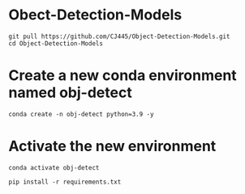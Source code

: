 # Obect-Detection-Models

```
git pull https://github.com/CJ445/Object-Detection-Models.git
cd Object-Detection-Models
```

# Create a new conda environment named obj-detect
```
conda create -n obj-detect python=3.9 -y
```
# Activate the new environment
```
conda activate obj-detect
```

```
pip install -r requirements.txt
```

